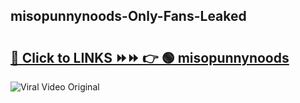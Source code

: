 
 ## misopunnynoods-Only-Fans-Leaked

# <h2><a href="https://clipsfans.com/misopunnynoods&ref=git">🔗 Click to LINKS ⏩⏩ 👉 🟢 misopunnynoods </a></h2>

<a href="https://clipsfans.com/misopunnynoods&ref=git" rel="nofollow" data-target="animated-image.originalLink"><img src="https://i.ibb.co.com/xMMVF88/686577567.gif" alt="Viral Video Original" style="max-width: 100%; display: inline-block;" data-target="animated-image.originalImage"></a>
